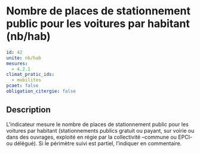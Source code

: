 # Nombre de places de stationnement public pour les voitures par habitant (nb/hab)
```yaml
id: 42
unite: nb/hab
mesures:
  - 4.2.1
climat_pratic_ids:
  - mobilites
pcaet: false
obligation_citergie: false
```
## Description
L'indicateur mesure le nombre de places de stationnement public pour les voitures par habitant (stationnements publics gratuit ou payant, sur voirie ou dans des ouvrages, exploité en régie par la collectivité –commune ou EPCI- ou délégué). Si le périmètre suivi est partiel, l’indiquer en commentaire.


